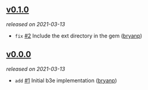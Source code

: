## [v0.1.0](https://github.com/bryanp/b3e/releases/tag/v0.1.0)

*released on 2021-03-13*

  * `fix` [#2](https://github.com/bryanp/b3e/pull/2) Include the ext directory in the gem ([bryanp](https://github.com/bryanp))

## [v0.0.0](https://github.com/bryanp/b3e/releases/tag/v0.0.0)

*released on 2021-03-13*

  * `add` [#1](https://github.com/bryanp/b3e/pull/1) Initial b3e implementation ([bryanp](https://github.com/bryanp))


